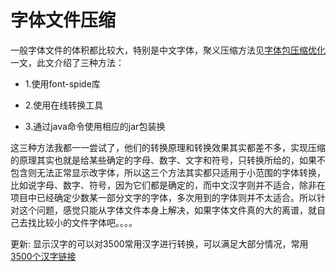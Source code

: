 # 字体文件压缩
一般字体文件的体积都比较大，特别是中文字体，聚义压缩方法见[字体包压缩优化](https://juejin.cn/post/7161359760023879693 )一文，此文介绍了三种方法：

 - 1.使用font-spide库
 - 2.使用在线转换工具

 - 3.通过java命令使用相应的jar包装换


 这三种方法我都一一尝试了，他们的转换原理和转换效果其实都差不多，实现压缩的原理其实也就是给某些确定的字母、数字、文字和符号，只转换所给的，如果不包含则无法正常显示改字体，所以这三个方法其实都只适用于小范围的字体转换，比如说字母、数字、符号，因为它们都是确定的，而中文汉字则并不适合，除非在项目中已经确定少数某一部分文字的字体，多次用到的字体则并不太适合。所以针对这个问题，感觉只能从字体文件本身上解决，如果字体文件真的大的离谱，就自己去找比较小的文件字体吧。。。。

 更新: 显示汉字的可以对3500常用汉字进行转换，可以满足大部分情况，常用[3500个汉字链接](https://github.com/kaienfr/Font/blob/master/learnfiles/%E5%B8%B8%E7%94%A8%E6%B1%89%E5%AD%97%E5%BA%93%203500.txt)
